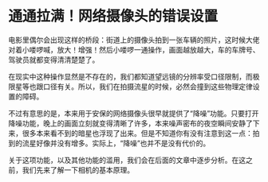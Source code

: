 # 通通拉满！网络摄像头的错误设置

电影里偶尔会出现这样的桥段：街道上的摄像头拍到一张车辆的照片，这时候大佬对着小喽啰喊，放大！增强！然后小喽啰一通操作，画面越放越大，车的车牌号、驾驶员就都变得清清楚楚了。

在现实中这种操作显然是不存在的，我们都知道望远镜的分辨率受口径限制，而极限星等也跟口径有关。所以，我们在拍摄流星的时候，必然会撞到这些物理定律设置的障碍。

不过有意思的是，本来用于安保的网络摄像头很早就提供了“降噪”功能。只要打开降噪功能，晚上的画面立刻就变得清晰了许多，本来噪声密布的夜空瞬间安静了下来，很多本来看不到的暗星也浮现了出来。但是不知道你有没有注意到这一点：拍到的流星好像并没有增多。实际上，“降噪”也并不是没有代价的。

关于这项功能，以及其他功能的滥用，我们会在后面的文章中逐步分析。在这之前，我们先来了解一下相机的基本原理。